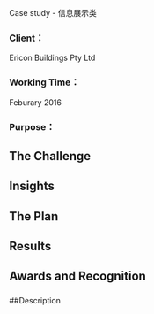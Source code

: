 Case study - 信息展示类

### Client：
Ericon Buildings Pty Ltd
### Working Time：
Feburary 2016
### Purpose：

## The Challenge
###

## Insights
###

## The Plan
###

## Results
###

## Awards and Recognition
###

##Description